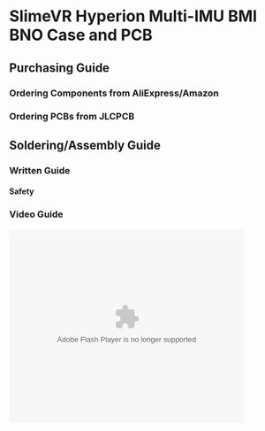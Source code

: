 # SlimeVR Hyperion Multi-IMU BMI BNO Case and PCB

## Purchasing Guide

### Ordering Components from AliExpress/Amazon

### Ordering PCBs from JLCPCB

## Soldering/Assembly Guide

### Written Guide

#### Safety

### Video Guide
<object width="425" height="350">
  <param name="movie" value="https://www.youtube.com/watch?v=Jj9A87dSZgY" />
  <param name="wmode" value="transparent" />
  <embed src="https://www.youtube.com/watch?v=Jj9A87dSZgY"
         type="application/x-shockwave-flash"
         wmode="transparent" width="425" height="350" />
</object>
